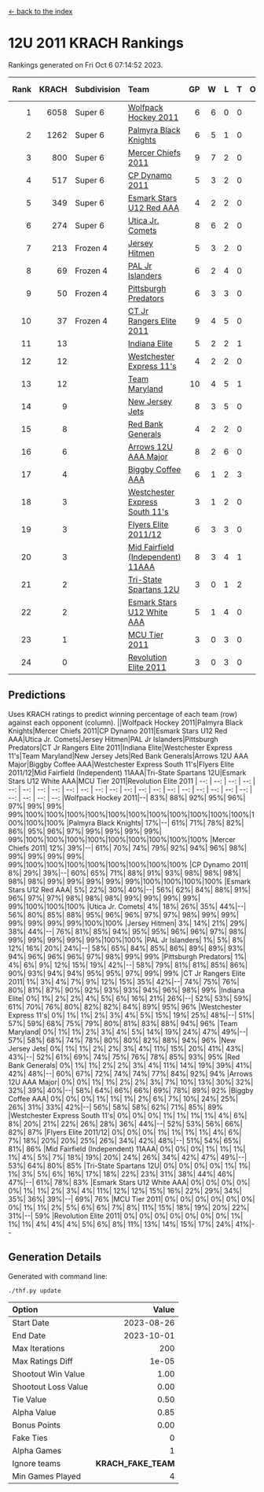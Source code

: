 [<- back to the index](readme.md)
# 12U 2011 KRACH Rankings
Rankings generated on Fri Oct  6 07:14:52 2023.

Rank|KRACH|Subdivision|Team|GP|W|L|T|OTW|OTL|SoS|Exp Wins|Win Diff
---:|---:|:---|:---|---:|---:|---:|---:|---:|---:|---:|---:|---:
1|6058|Super 6|[Wolfpack Hockey 2011](https://gamesheetstats.com/seasons/3664/teams/140937/schedule)|6|6|0|0|0|0|160|6.8|-0.0
2|1262|Super 6|[Palmyra Black Knights](https://gamesheetstats.com/seasons/3664/teams/140949/schedule)|6|5|1|0|0|0|310|5.8|-0.0
3|800|Super 6|[Mercer Chiefs 2011](https://gamesheetstats.com/seasons/3664/teams/140936/schedule)|9|7|2|0|0|0|350|7.8|-0.0
4|517|Super 6|[CP Dynamo 2011](https://gamesheetstats.com/seasons/3664/teams/140944/schedule)|5|3|2|0|0|0|2057|3.8|-0.0
5|349|Super 6|[Esmark Stars U12 Red AAA](https://gamesheetstats.com/seasons/3664/teams/140951/schedule)|4|2|2|0|0|0|405|2.8|-0.0
6|274|Super 6|[Utica Jr. Comets](https://gamesheetstats.com/seasons/3664/teams/140945/schedule)|8|6|2|0|0|0|299|6.8|-0.0
7|213|Frozen 4|[Jersey Hitmen](https://gamesheetstats.com/seasons/3664/teams/140938/schedule)|5|3|2|0|0|0|211|3.8|-0.0
8|69|Frozen 4|[PAL Jr Islanders](https://gamesheetstats.com/seasons/3664/teams/140943/schedule)|6|2|4|0|0|0|317|2.9|0.0
9|50|Frozen 4|[Pittsburgh Predators](https://gamesheetstats.com/seasons/3664/teams/140950/schedule)|6|3|3|0|0|0|263|3.8|-0.0
10|37|Frozen 4|[CT Jr Rangers Elite 2011](https://gamesheetstats.com/seasons/3664/teams/140931/schedule)|9|4|5|0|0|0|1310|4.9|0.0
11|13||[Indiana Elite](https://gamesheetstats.com/seasons/3664/teams/144353/schedule)|5|2|2|1|0|0|60|3.4|0.0
12|12||[Westchester Express 11's](https://gamesheetstats.com/seasons/3664/teams/140948/schedule)|4|2|2|0|0|0|26|2.9|0.0
13|12||[Team Maryland](https://gamesheetstats.com/seasons/3664/teams/140954/schedule)|10|4|5|1|0|0|240|5.4|0.0
14|9||[New Jersey Jets](https://gamesheetstats.com/seasons/3664/teams/140939/schedule)|8|3|5|0|1|0|76|3.9|0.0
15|8||[Red Bank Generals](https://gamesheetstats.com/seasons/3664/teams/140940/schedule)|4|2|2|0|0|0|21|2.9|0.0
16|6||[Arrows 12U AAA Major](https://gamesheetstats.com/seasons/3664/teams/140946/schedule)|8|2|6|0|1|0|179|2.9|0.0
17|4||[Biggby Coffee AAA](https://gamesheetstats.com/seasons/3664/teams/144351/schedule)|6|1|2|3|0|0|7|3.4|0.0
18|3||[Westchester Express South 11's](https://gamesheetstats.com/seasons/3664/teams/140947/schedule)|3|1|2|0|0|0|27|1.9|0.0
19|3||[Flyers Elite 2011/12](https://gamesheetstats.com/seasons/3664/teams/140942/schedule)|6|3|3|0|0|1|4|3.9|0.0
20|3||[Mid Fairfield (Independent) 11AAA](https://gamesheetstats.com/seasons/3664/teams/140933/schedule)|8|3|4|1|0|1|5|4.4|0.0
21|2||[Tri-State Spartans 12U](https://gamesheetstats.com/seasons/3664/teams/144352/schedule)|3|0|1|2|0|0|3|1.9|0.0
22|2||[Esmark Stars U12 White AAA](https://gamesheetstats.com/seasons/3664/teams/140952/schedule)|5|1|4|0|0|0|40|1.9|0.0
23|1||[MCU Tier 2011](https://gamesheetstats.com/seasons/3664/teams/140932/schedule)|3|0|3|0|0|0|4|0.9|0.0
24|0||[Revolution Elite 2011](https://gamesheetstats.com/seasons/3664/teams/140953/schedule)|3|0|3|0|0|0|2|0.9|0.0

## Predictions
Uses KRACH ratings to predict winning percentage of each team (row) against each opponent (column).
||Wolfpack Hockey 2011|Palmyra Black Knights|Mercer Chiefs 2011|CP Dynamo 2011|Esmark Stars U12 Red AAA|Utica Jr. Comets|Jersey Hitmen|PAL Jr Islanders|Pittsburgh Predators|CT Jr Rangers Elite 2011|Indiana Elite|Westchester Express 11's|Team Maryland|New Jersey Jets|Red Bank Generals|Arrows 12U AAA Major|Biggby Coffee AAA|Westchester Express South 11's|Flyers Elite 2011/12|Mid Fairfield (Independent) 11AAA|Tri-State Spartans 12U|Esmark Stars U12 White AAA|MCU Tier 2011|Revolution Elite 2011
| --: | --: | --: | --: | --: | --: | --: | --: | --: | --: | --: | --: | --: | --: | --: | --: | --: | --: | --: | --: | --: | --: | --: | --: | --: 
|Wolfpack Hockey 2011|--| 83%| 88%| 92%| 95%| 96%| 97%| 99%| 99%| 99%|100%|100%|100%|100%|100%|100%|100%|100%|100%|100%|100%|100%|100%|100%
|Palmyra Black Knights| 17%|--| 61%| 71%| 78%| 82%| 86%| 95%| 96%| 97%| 99%| 99%| 99%| 99%| 99%|100%|100%|100%|100%|100%|100%|100%|100%|100%
|Mercer Chiefs 2011| 12%| 39%|--| 61%| 70%| 74%| 79%| 92%| 94%| 96%| 98%| 99%| 99%| 99%| 99%| 99%|100%|100%|100%|100%|100%|100%|100%|100%
|CP Dynamo 2011|  8%| 29%| 39%|--| 60%| 65%| 71%| 88%| 91%| 93%| 98%| 98%| 98%| 98%| 98%| 99%| 99%| 99%| 99%| 99%|100%|100%|100%|100%
|Esmark Stars U12 Red AAA|  5%| 22%| 30%| 40%|--| 56%| 62%| 84%| 88%| 91%| 96%| 97%| 97%| 98%| 98%| 98%| 99%| 99%| 99%| 99%| 99%|100%|100%|100%
|Utica Jr. Comets|  4%| 18%| 26%| 35%| 44%|--| 56%| 80%| 85%| 88%| 95%| 96%| 96%| 97%| 97%| 98%| 99%| 99%| 99%| 99%| 99%| 99%|100%|100%
|Jersey Hitmen|  3%| 14%| 21%| 29%| 38%| 44%|--| 76%| 81%| 85%| 94%| 95%| 95%| 96%| 96%| 97%| 98%| 99%| 99%| 99%| 99%| 99%|100%|100%
|PAL Jr Islanders|  1%|  5%|  8%| 12%| 16%| 20%| 24%|--| 58%| 65%| 84%| 85%| 86%| 89%| 89%| 93%| 94%| 96%| 96%| 96%| 97%| 98%| 99%| 99%
|Pittsburgh Predators|  1%|  4%|  6%|  9%| 12%| 15%| 19%| 42%|--| 58%| 79%| 81%| 81%| 85%| 86%| 90%| 93%| 94%| 94%| 95%| 95%| 97%| 99%| 99%
|CT Jr Rangers Elite 2011|  1%|  3%|  4%|  7%|  9%| 12%| 15%| 35%| 42%|--| 74%| 75%| 76%| 80%| 81%| 87%| 90%| 92%| 93%| 93%| 94%| 96%| 98%| 99%
|Indiana Elite|  0%|  1%|  2%|  2%|  4%|  5%|  6%| 16%| 21%| 26%|--| 52%| 53%| 59%| 61%| 70%| 76%| 80%| 82%| 82%| 84%| 89%| 95%| 96%
|Westchester Express 11's|  0%|  1%|  1%|  2%|  3%|  4%|  5%| 15%| 19%| 25%| 48%|--| 51%| 57%| 59%| 68%| 75%| 79%| 80%| 81%| 83%| 88%| 94%| 96%
|Team Maryland|  0%|  1%|  1%|  2%|  3%|  4%|  5%| 14%| 19%| 24%| 47%| 49%|--| 57%| 58%| 68%| 74%| 78%| 80%| 80%| 82%| 88%| 94%| 96%
|New Jersey Jets|  0%|  1%|  1%|  2%|  2%|  3%|  4%| 11%| 15%| 20%| 41%| 43%| 43%|--| 52%| 61%| 69%| 74%| 75%| 76%| 78%| 85%| 93%| 95%
|Red Bank Generals|  0%|  1%|  1%|  2%|  2%|  3%|  4%| 11%| 14%| 19%| 39%| 41%| 42%| 48%|--| 60%| 67%| 72%| 74%| 74%| 77%| 84%| 92%| 94%
|Arrows 12U AAA Major|  0%|  0%|  1%|  1%|  2%|  2%|  3%|  7%| 10%| 13%| 30%| 32%| 32%| 39%| 40%|--| 58%| 64%| 66%| 66%| 69%| 78%| 89%| 92%
|Biggby Coffee AAA|  0%|  0%|  0%|  1%|  1%|  1%|  2%|  6%|  7%| 10%| 24%| 25%| 26%| 31%| 33%| 42%|--| 56%| 58%| 58%| 62%| 71%| 85%| 89%
|Westchester Express South 11's|  0%|  0%|  0%|  1%|  1%|  1%|  1%|  4%|  6%|  8%| 20%| 21%| 22%| 26%| 28%| 36%| 44%|--| 52%| 53%| 56%| 66%| 82%| 87%
|Flyers Elite 2011/12|  0%|  0%|  0%|  1%|  1%|  1%|  1%|  4%|  6%|  7%| 18%| 20%| 20%| 25%| 26%| 34%| 42%| 48%|--| 51%| 54%| 65%| 81%| 86%
|Mid Fairfield (Independent) 11AAA|  0%|  0%|  0%|  1%|  1%|  1%|  1%|  4%|  5%|  7%| 18%| 19%| 20%| 24%| 26%| 34%| 42%| 47%| 49%|--| 53%| 64%| 80%| 85%
|Tri-State Spartans 12U|  0%|  0%|  0%|  0%|  1%|  1%|  1%|  3%|  5%|  6%| 16%| 17%| 18%| 22%| 23%| 31%| 38%| 44%| 46%| 47%|--| 61%| 78%| 83%
|Esmark Stars U12 White AAA|  0%|  0%|  0%|  0%|  0%|  1%|  1%|  2%|  3%|  4%| 11%| 12%| 12%| 15%| 16%| 22%| 29%| 34%| 35%| 36%| 39%|--| 69%| 76%
|MCU Tier 2011|  0%|  0%|  0%|  0%|  0%|  0%|  0%|  1%|  1%|  2%|  5%|  6%|  6%|  7%|  8%| 11%| 15%| 18%| 19%| 20%| 22%| 31%|--| 59%
|Revolution Elite 2011|  0%|  0%|  0%|  0%|  0%|  0%|  0%|  1%|  1%|  1%|  4%|  4%|  4%|  5%|  6%|  8%| 11%| 13%| 14%| 15%| 17%| 24%| 41%|--

## Generation Details

Generated with command line:
```
./thf.py update
```

| Option | Value |
| :----- | ----: |
| Start Date | 2023-08-26 |
| End Date | 2023-10-01 |
| Max Iterations | 200 |
| Max Ratings Diff | 1e-05 |
| Shootout Win Value | 1.00 |
| Shootout Loss Value | 0.00 |
| Tie Value | 0.50 |
| Alpha Value | 0.85 |
| Bonus Points | 0.00 |
| Fake Ties | 0 |
| Alpha Games | 1 |
| Ignore teams | __KRACH_FAKE_TEAM__ |
| Min Games Played | 4 |

